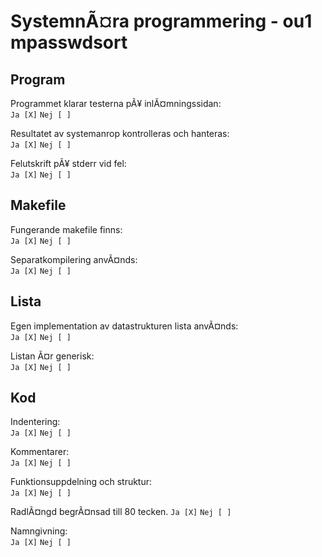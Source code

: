 # SystemnÃ¤ra programmering - ou1 mpasswdsort  

## Program
Programmet klarar testerna pÃ¥ inlÃ¤mningssidan:  
`Ja [X]`  `Nej [ ]`  

Resultatet av systemanrop kontrolleras och hanteras:  
`Ja [X]`  `Nej [ ]`  

Felutskrift pÃ¥ stderr vid fel:  
`Ja [X]`  `Nej [ ]`  


## Makefile
Fungerande makefile finns:  
`Ja [X]`  `Nej [ ]`  

Separatkompilering anvÃ¤nds:  
`Ja [X]`  `Nej [ ]`  


## Lista
Egen implementation av datastrukturen lista anvÃ¤nds:  
`Ja [X]`  `Nej [ ]`  

Listan Ã¤r generisk:  
`Ja [X]`  `Nej [ ]`  


## Kod
Indentering:  
`Ja [X]`  `Nej [ ]`  

Kommentarer:  
`Ja [X]`  `Nej [ ]`  

Funktionsuppdelning och struktur:  
`Ja [X]`  `Nej [ ]`  

RadlÃ¤ngd begrÃ¤nsad till 80 tecken.
`Ja [X]`  `Nej [ ]`  

Namngivning:  
`Ja [X]`  `Nej [ ]`

